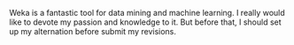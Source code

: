 Weka is a fantastic tool for data mining and machine learning. I really would like to devote my passion and knowledge to it. But before that, I should set up my alternation before submit my revisions.